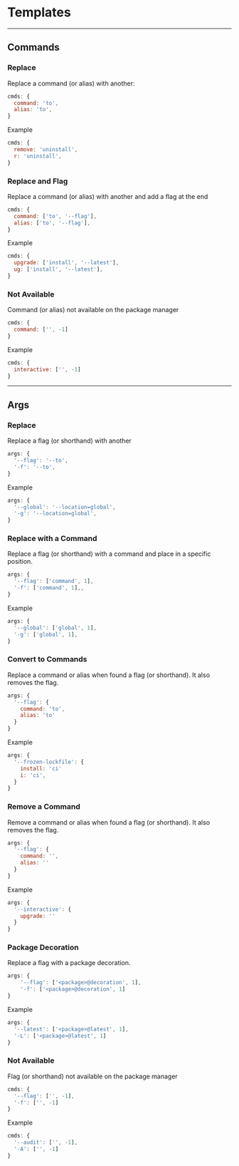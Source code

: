 # Templates

---

## Commands

### Replace

Replace a command (or alias) with another:

```JavaScript
cmds: {
  command: 'to',
  alias: 'to',
}
```

Example

```JavaScript
cmds: {
  remove: 'uninstall',
  r: 'uninstall',
}
```

### Replace and Flag

Replace a command (or alias)  with another and add a flag at the end

```JavaScript
cmds: {
  command: ['to', '--flag'],
  alias: ['to', '--flag'],
}
```

Example

```JavaScript
cmds: {
  upgrade: ['install', '--latest'],
  ug: ['install', '--latest'],
}
```

### Not Available

Command (or alias) not available on the package manager

```JavaScript
cmds: {
  command: ['', -1]
}
```

Example

```JavaScript
cmds: {
  interactive: ['', -1]
}
```

---

## Args

### Replace

Replace a flag (or shorthand) with another

```JavaScript
args: {
  '--flag': '--to',
  '-f': '--to',
}
```

Example

```JavaScript
args: {
  '--global': '--location=global',
  '-g': '--location=global',
}
```

### Replace with a Command

Replace a flag (or shorthand) with a command and place in a specific position.

```JavaScript
args: {
  '--flag': ['command', 1],
  '-f': ['command', 1],,
}
```

Example

```JavaScript
args: {
  '--global': ['global', 1],
  '-g': ['global', 1],
}
```

### Convert to Commands

Replace a command or alias when found a flag (or shorthand). It also removes the flag.

```JavaScript
args: {
  '--flag': {
    command: 'to',
    alias: 'to'
  }
}
```

Example

```JavaScript
args: {
  '--frozen-lockfile': {
    install: 'ci'
    i: 'ci',
  }
}
```

### Remove a Command

Remove a command or alias when found a flag (or shorthand). It also removes the flag.

```JavaScript
args: {
  '--flag': {
    command: '',
    alias: ''
  }
}
```

Example

```JavaScript
args: {
  '--interactive': {
    upgrade: ''
  }
}
```

### Package Decoration

Replace a flag with a package decoration.

```JavaScript
args: {
    '--flag': ['<package>@decoration', 1],
    '-f': ['<package>@decoration', 1]
}
```

Example

```JavaScript
args: {
  '--latest': ['<package>@latest', 1],
  '-L': ['<package>@latest', 1]
}
```

### Not Available

Flag (or shorthand) not available on the package manager

```JavaScript
cmds: {
  '--flag': ['', -1],
  '-f': ['', -1]
}
```

Example

```JavaScript
cmds: {
  '--audit': ['', -1],
  '-A': ['', -1]
}
```
